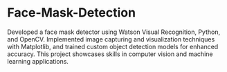 # Face-Mask-Detection
Developed a face mask detector using Watson Visual Recognition, Python, and OpenCV. Implemented image capturing and visualization techniques with Matplotlib, and trained custom object detection models for enhanced accuracy. This project showcases skills in computer vision and machine learning applications.
